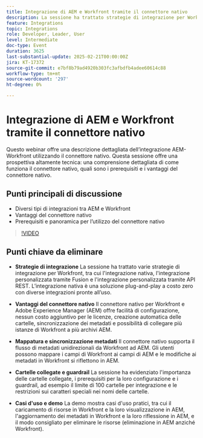 ```yaml
---
title: Integrazione di AEM e Workfront tramite il connettore nativo
description: La sessione ha trattato strategie di integrazione per Workfront, vantaggi del connettore nativo con AEM, mappatura e sincronizzazione dei metadati, cartelle e guardrail collegati e casi d’uso pratici dimostrati tramite una demo live.
feature: Integrations
topic: Integrations
role: Developer, Leader, User
level: Intermediate
doc-type: Event
duration: 3625
last-substantial-update: 2025-02-21T00:00:00Z
jira: KT-17372
source-git-commit: e7bf8b79ad4920b303fc3afbdfb4adee60614c88
workflow-type: tm+mt
source-wordcount: '297'
ht-degree: 0%

---
```



# Integrazione di AEM e Workfront tramite il connettore nativo

Questo webinar offre una descrizione dettagliata dell’integrazione AEM-Workfront utilizzando il connettore nativo. Questa sessione offre una prospettiva altamente tecnica: una comprensione dettagliata di come funziona il connettore nativo, quali sono i prerequisiti e i vantaggi del connettore nativo.

## Punti principali di discussione

* Diversi tipi di integrazioni tra AEM e Workfront
* Vantaggi del connettore nativo
* Prerequisiti e panoramica per l’utilizzo del connettore nativo

>[!VIDEO](https://video.tv.adobe.com/v/3444451/?learn=on&enablevpops)

## Punti chiave da eliminare

* **Strategie di integrazione** La sessione ha trattato varie strategie di integrazione per Workfront, tra cui l&#39;integrazione nativa, l&#39;integrazione personalizzata tramite Fusion e l&#39;integrazione personalizzata tramite API REST. L’integrazione nativa è una soluzione plug-and-play a costo zero con diverse integrazioni pronte all’uso.

* **Vantaggi del connettore nativo** Il connettore nativo per Workfront e Adobe Experience Manager (AEM) offre facilità di configurazione, nessun costo aggiuntivo per le licenze, creazione automatica delle cartelle, sincronizzazione dei metadati e possibilità di collegare più istanze di Workfront a più archivi AEM.

* **Mappatura e sincronizzazione metadati** Il connettore nativo supporta il flusso di metadati unidirezionali da Workfront ad AEM. Gli utenti possono mappare i campi di Workfront ai campi di AEM e le modifiche ai metadati in Workfront si riflettono in AEM.

* **Cartelle collegate e guardrail** La sessione ha evidenziato l&#39;importanza delle cartelle collegate, i prerequisiti per la loro configurazione e i guardrail, ad esempio il limite di 100 cartelle per integrazione e le restrizioni sui caratteri speciali nei nomi delle cartelle.

* **Casi d&#39;uso e demo** La demo mostra casi d&#39;uso pratici, tra cui il caricamento di risorse in Workfront e la loro visualizzazione in AEM, l&#39;aggiornamento dei metadati in Workfront e la loro riflessione in AEM, e il modo consigliato per eliminare le risorse (eliminazione in AEM anziché Workfront).
